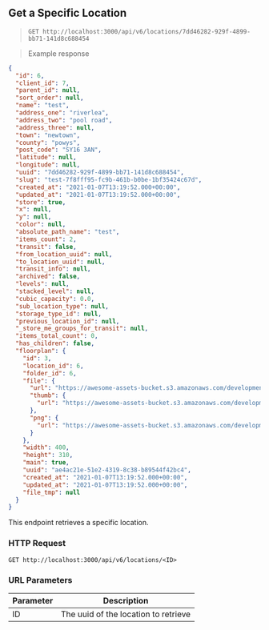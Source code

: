## Get a Specific Location

> `GET http://localhost:3000/api/v6/locations/7dd46282-929f-4899-bb71-141d8c688454`

> Example response

```json
{
  "id": 6,
  "client_id": 7,
  "parent_id": null,
  "sort_order": null,
  "name": "test",
  "address_one": "riverlea",
  "address_two": "pool road",
  "address_three": null,
  "town": "newtown",
  "county": "powys",
  "post_code": "SY16 3AN",
  "latitude": null,
  "longitude": null,
  "uuid": "7dd46282-929f-4899-bb71-141d8c688454",
  "slug": "test-7f8fff95-fc9b-461b-b0be-1bf35424c67d",
  "created_at": "2021-01-07T13:19:52.000+00:00",
  "updated_at": "2021-01-07T13:19:52.000+00:00",
  "store": true,
  "x": null,
  "y": null,
  "color": null,
  "absolute_path_name": "test",
  "items_count": 2,
  "transit": false,
  "from_location_uuid": null,
  "to_location_uuid": null,
  "transit_info": null,
  "archived": false,
  "levels": null,
  "stacked_level": null,
  "cubic_capacity": 0.0,
  "sub_location_type": null,
  "storage_type_id": null,
  "previous_location_id": null,
  "_store_me_groups_for_transit": null,
  "items_total_count": 0,
  "has_children": false,
  "floorplan": {
    "id": 3,
    "location_id": 6,
    "folder_id": 6,
    "file": {
      "url": "https://awesome-assets-bucket.s3.amazonaws.com/development/uploads/floorplan/file/3/floorplan.png",
      "thumb": {
        "url": "https://awesome-assets-bucket.s3.amazonaws.com/development/uploads/floorplan/file/3/thumb_floorplan_thumb.png"
      },
      "png": {
        "url": "https://awesome-assets-bucket.s3.amazonaws.com/development/uploads/floorplan/file/3/png_floorplan_png.png"
      }
    },
    "width": 400,
    "height": 310,
    "main": true,
    "uuid": "ae4ac21e-51e2-4319-8c38-b89544f42bc4",
    "created_at": "2021-01-07T13:19:52.000+00:00",
    "updated_at": "2021-01-07T13:19:52.000+00:00",
    "file_tmp": null
  }
}
```

This endpoint retrieves a specific location.

### HTTP Request

`GET http://localhost:3000/api/v6/locations/<ID>`

### URL Parameters

Parameter | Description
--------- | -----------
ID | The uuid of the location to retrieve
